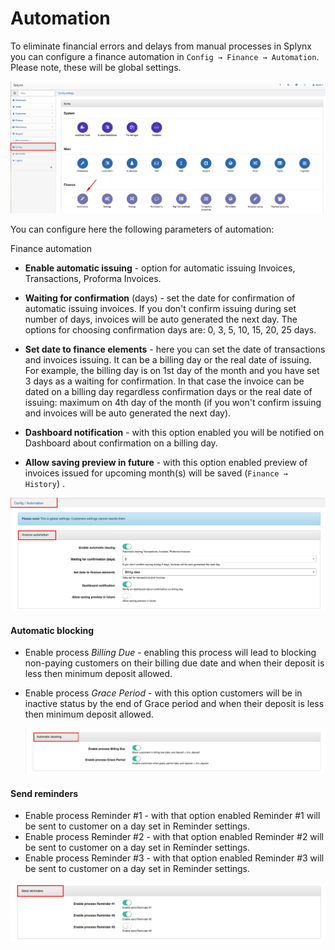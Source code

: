 Automation
=============

To eliminate financial errors and delays from manual processes in Splynx you can configure a finance automation in `Config → Finance → Automation`. Please note, these will be global settings.

![Menu](main_menu.png)


You can configure here the following parameters of automation:

Finance automation

* **Enable automatic issuing** - option for automatic issuing Invoices, Transactions, Proforma Invoices.

* **Waiting for confirmation** (days) - set the date for confirmation of automatic issuing invoices. If you don't confirm issuing during set number of days, invoices will be auto generated the next day. The options for choosing confirmation days are: 0, 3, 5, 10, 15, 20, 25 days.

* **Set date to finance elements** - here you can set the date of transactions and invoices issuing. It can be a billing day or the real date of issuing. For example, the billing day is on 1st day of the month and you have set  3 days as a waiting for confirmation. In that case the invoice can be dated on a billing day regardless confirmation days or the real date of issuing: maximum on 4th day of the month (if you won't confirm issuing and invoices will be auto generated the next day).

* **Dashboard notification** - with this option enabled you will be notified on Dashboard about confirmation on a billing day.

* **Allow saving preview in future** - with this option enabled preview of invoices issued for upcoming month(s) will be saved (`Finance → History`) .

![Menu](menu.png)



#### Automatic blocking

* Enable process *Billing Due* - enabling this process will lead to blocking non-paying customers on their billing due date and when their deposit is less then minimum deposit allowed.  
* Enable process *Grace Period* - with this option customers will be in inactive status by the end of Grace period and when their deposit is less then minimum deposit allowed.  

  ![Automation blocking](blocking.png)


#### Send reminders

* Enable process Reminder #1 - with that option enabled Reminder #1 will be sent to customer on a day set in Reminder settings.
* Enable process Reminder #2 - with that option enabled Reminder #2 will be sent to customer on a day set in Reminder settings.
* Enable process Reminder #3 - with that option enabled Reminder #3 will be sent to customer on a day set in Reminder settings.

![Reminders](reminders.png)
